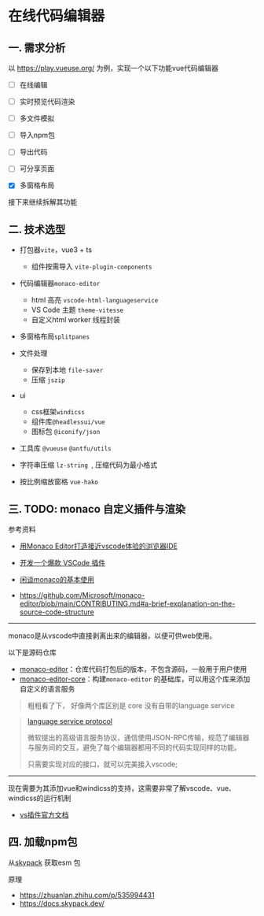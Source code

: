 # 在线代码编辑器



## 一. 需求分析

以 https://play.vueuse.org/ 为例，实现一个以下功能vue代码编辑器

- [ ] 在线编辑

- [ ] 实时预览代码渲染

- [ ] 多文件模拟

- [ ] 导入npm包

- [ ] 导出代码

- [ ] 可分享页面

- [x] 多窗格布局



接下来继续拆解其功能



## 二. 技术选型

- 打包器`vite`，vue3 + ts
    - 组件按需导入 `vite-plugin-components`
    
- 代码编辑器`monaco-editor`
    - html 高亮 `vscode-html-languageservice`
    - VS Code 主题 `theme-vitesse`
    - 自定义html worker 线程封装
- 多窗格布局`splitpanes`
- 文件处理
    - 保存到本地 `file-saver`
    - 压缩 `jszip`
- ui
    - css框架`windicss`
    - 组件库`@headlessui/vue`
    - 图标包 `@iconify/json`

- 工具库 `@vueuse` `@antfu/utils`
- 字符串压缩 `lz-string `, 压缩代码为最小格式
- 按比例缩放窗格 `vue-hako`



## 三.  TODO: monaco 自定义插件与渲染 

 参考资料

- [用Monaco Editor打造接近vscode体验的浏览器IDE](https://www.cnblogs.com/FuturexGO/p/12976656.html)

- [开发一个爆款 VSCode 插件](https://zhuanlan.zhihu.com/p/90091936)
- [闲谈monaco的基本使用](https://zhuanlan.zhihu.com/p/47746336)
- https://github.com/Microsoft/monaco-editor/blob/main/CONTRIBUTING.md#a-brief-explanation-on-the-source-code-structure

---

monaco是从vscode中直接剥离出来的编辑器，以便可供web使用。

以下是源码仓库

- [monaco-editor](https://github.com/microsoft/monaco-editor)：仓库代码打包后的版本，不包含源码，一般用于用户使用
- [monaco-editor-core](https://www.npmjs.com/package/monaco-editor-core)：构建`monaco-editor` 的基础库，可以用这个库来添加自定义的语言服务

>  粗粗看了下， 好像两个库区别是 core 没有自带的language service

> [language service protocol](https://microsoft.github.io/language-server-protocol/overviews/lsp/overview/)
>
> 微软提出的高级语言服务协议，通信使用JSON-RPC传输，规范了编辑器与服务间的交互，避免了每个编辑器都用不同的代码实现同样的功能。
>
> 只需要实现对应的接口，就可以完美接入vscode; 

---

现在需要为其添加vue和windicss的支持，这需要非常了解vscode、vue、windicss的运行机制

- [vs插件官方文档](https://code.visualstudio.com/api/get-started/your-first-extension)



## 四.  加载npm包

从[skypack](https://www.skypack.dev/) 获取esm 包

原理

- https://zhuanlan.zhihu.com/p/535994431
- https://docs.skypack.dev/
